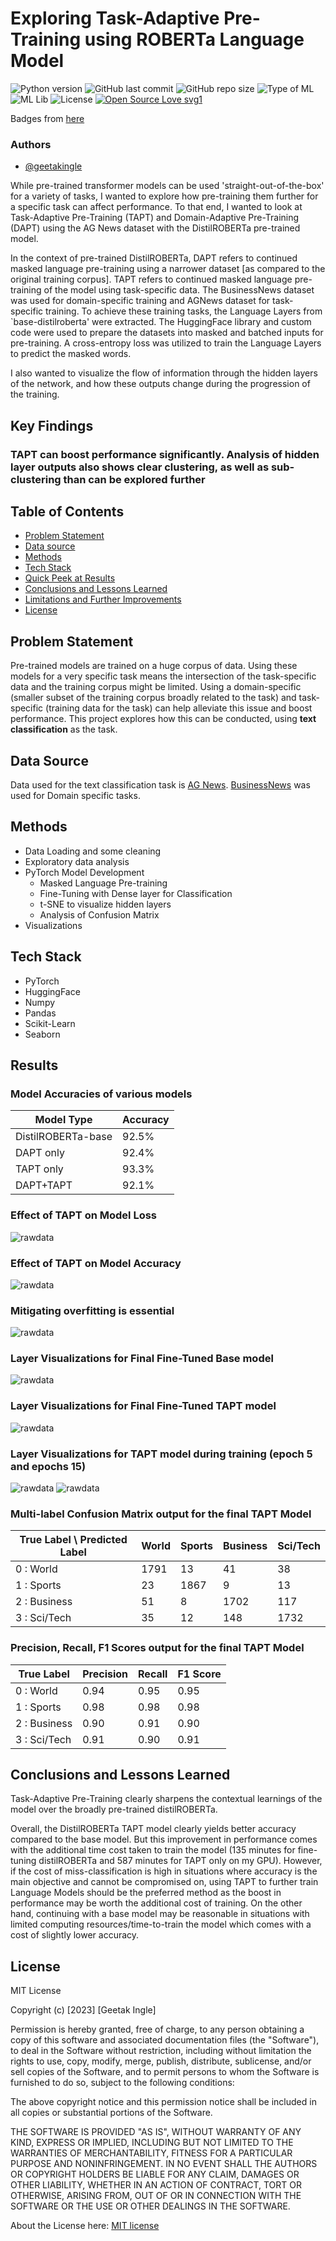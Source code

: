 # Exploring Task-Adaptive Pre-Training using ROBERTa Language Model

![Python version](https://img.shields.io/badge/Python%20version-3.10%2B-lightgrey)
![GitHub last commit](https://img.shields.io/github/last-commit/geetakingle/Exploring-TAPT-Transformers)
![GitHub repo size](https://img.shields.io/github/repo-size/geetakingle/Exploring-TAPT-Transformers)
![Type of ML](https://img.shields.io/badge/AI%2FML-Transformers-red)
![ML Lib](https://img.shields.io/badge/ML%20Lib-PyTorch%20%26%20HuggingFace-blueviolet)
![License](https://img.shields.io/badge/License-MIT-green)
[![Open Source Love svg1](https://badges.frapsoft.com/os/v1/open-source.svg?v=103)](https://github.com/ellerbrock/open-source-badges/)

Badges from [here](https://shields.io/)

### Authors

- [@geetakingle](https://www.github.com/geetakingle)

While pre-trained transformer models can be used 'straight-out-of-the-box' for a variety of tasks, I wanted to explore how pre-training them further for a specific task can affect performance. To that end, I wanted to look at Task-Adaptive Pre-Training (TAPT) and Domain-Adaptive Pre-Training (DAPT) using the AG News dataset with the DistilROBERTa pre-trained model.

In the context of pre-trained DistilROBERTa, DAPT refers to continued masked language pre-training using a narrower dataset [as compared to the original training corpus]. TAPT refers to continued masked language pre-training of the model using task-specific data. The BusinessNews dataset was used for domain-specific training and AGNews dataset for task-specific training. To achieve these training tasks, the Language Layers from `base-distilroberta' were extracted. The HuggingFace library and custom code were used to prepare the datasets into masked and batched inputs for pre-training. A cross-entropy loss was utilized to train the Language Layers to predict the masked words.

I also wanted to visualize the flow of information through the hidden layers of the network, and how these outputs change during the progression of the training.

## Key Findings

### TAPT can boost performance significantly. Analysis of hidden layer outputs also shows clear clustering, as well as sub-clustering than can be explored further

## Table of Contents

  - [Problem Statement](#problem-statement)
  - [Data source](#data-source)
  - [Methods](#methods)
  - [Tech Stack](#tech-stack)
  - [Quick Peek at Results](#quick-peek-at-results)
  - [Conclusions and Lessons Learned](#conclusions-and-lessons-learned)
  - [Limitations and Further Improvements](#limitations-and-further-improvements)
  - [License](#license)


## Problem Statement

Pre-trained models are trained on a huge corpus of data. Using these models for a very specific task means the intersection of the task-specific data and the training corpus might be limited. Using a domain-specific (smaller subset of the training corpus broadly related to the task) and task-specific (training data for the task) can help alleviate this issue and boost performance. This project explores how this can be conducted, using **text classification** as the task.



## Data Source

Data used for the text classification task is [AG News](https://huggingface.co/datasets/ag_news). [BusinessNews](https://huggingface.co/datasets/vencortex/BusinessNewsDataset) was used for Domain specific tasks.

## Methods

- Data Loading and some cleaning
- Exploratory data analysis
- PyTorch Model Development
    - Masked Language Pre-training
    - Fine-Tuning with Dense layer for Classification  
    - t-SNE to visualize hidden layers
    - Analysis of Confusion Matrix
- Visualizations

## Tech Stack
- PyTorch
- HuggingFace
- Numpy
- Pandas
- Scikit-Learn
- Seaborn

## Results

### Model Accuracies of various models

| Model Type           | Accuracy   |
|--------------------- |------------|
| DistilROBERTa-base   | 92.5%      |
| DAPT only            | 92.4%      |
| TAPT only            | 93.3%      |
| DAPT+TAPT            | 92.1%      |

### Effect of TAPT on Model Loss

![rawdata](plots/tapt_loss.png)

### Effect of TAPT on Model Accuracy

![rawdata](plots/tapt_acc.png)

### Mitigating overfitting is essential

![rawdata](plots/tapt_overfit.png)

### Layer Visualizations for Final Fine-Tuned Base model

![rawdata](plots/vis_baseline_1682869812.png)

### Layer Visualizations for Final Fine-Tuned TAPT model

![rawdata](plots/vis_TAPT_1682607636_finetuned_1682618928_final_1682650923.png)

### Layer Visualizations for TAPT model during training (epoch 5 and epochs 15)

![rawdata](plots/vis_TAPT_1682353322_ckpt_3_1682659106.png)
![rawdata](plots/vis_TAPT_1682353322_ckpt_6_1682657426.png)


### Multi-label Confusion Matrix output for the final TAPT Model

| True Label \ Predicted Label      | World | Sports | Business | Sci/Tech  |
|-----------------------------------|-------|--------|----------|-----------|
| 0 : World                         | 1791  | 13     | 41       | 38        |
| 1 : Sports                        | 23    | 1867   | 9        | 13        |
| 2 : Business                      | 51    | 8      | 1702     | 117       |
| 3 : Sci/Tech                      | 35    | 12     | 148      | 1732      |

### Precision, Recall, F1 Scores output for the final TAPT Model

| True Label     | Precision | Recall | F1 Score |
|----------------|-----------|--------|----------|
| 0 : World      | 0.94      | 0.95   | 0.95     |
| 1 : Sports     | 0.98      | 0.98   | 0.98     |
| 2 : Business   | 0.90      | 0.91   | 0.90     |
| 3 : Sci/Tech   | 0.91      | 0.90   | 0.91     |


## Conclusions and Lessons Learned

Task-Adaptive Pre-Training clearly sharpens the contextual learnings of the model over the broadly pre-trained distilROBERTa. 


Overall, the DistilROBERTa TAPT model clearly yields better accuracy compared to the base model. But this improvement in performance comes with the additional time cost taken to train the model (135 minutes for fine-tuning distilROBERTa and 587 minutes for TAPT only on my GPU). However, if the cost of miss-classification is high in situations where accuracy is the main objective and cannot be compromised on, using TAPT to further train Language Models should be the preferred method as the boost in performance may be worth the additional cost of training. On the other hand, continuing with a base model may be reasonable in situations with limited computing resources/time-to-train the model which comes with a cost of slightly lower accuracy.

## License

MIT License

Copyright (c) [2023] [Geetak Ingle]

Permission is hereby granted, free of charge, to any person obtaining a copy
of this software and associated documentation files (the "Software"), to deal
in the Software without restriction, including without limitation the rights
to use, copy, modify, merge, publish, distribute, sublicense, and/or sell
copies of the Software, and to permit persons to whom the Software is
furnished to do so, subject to the following conditions:

The above copyright notice and this permission notice shall be included in all
copies or substantial portions of the Software.

THE SOFTWARE IS PROVIDED "AS IS", WITHOUT WARRANTY OF ANY KIND, EXPRESS OR
IMPLIED, INCLUDING BUT NOT LIMITED TO THE WARRANTIES OF MERCHANTABILITY,
FITNESS FOR A PARTICULAR PURPOSE AND NONINFRINGEMENT. IN NO EVENT SHALL THE
AUTHORS OR COPYRIGHT HOLDERS BE LIABLE FOR ANY CLAIM, DAMAGES OR OTHER
LIABILITY, WHETHER IN AN ACTION OF CONTRACT, TORT OR OTHERWISE, ARISING FROM,
OUT OF OR IN CONNECTION WITH THE SOFTWARE OR THE USE OR OTHER DEALINGS IN THE
SOFTWARE.

About the License here: [MIT license](https://choosealicense.com/licenses/mit/) 